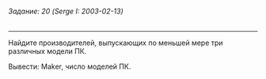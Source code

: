 ###### Задание: 20 (Serge I: 2003-02-13)

-----
Найдите производителей, выпускающих по меньшей мере три различных модели ПК. 

Вывести: Maker, число моделей ПК.